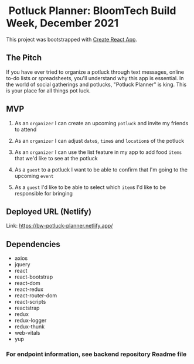 #  Potluck Planner: BloomTech Build Week, December 2021
This project was bootstrapped with [Create React App](https://github.com/facebook/create-react-app).

## The Pitch
If you have ever tried to organize a potluck through text messages, online to-do lists or spreadsheets, you'll understand why this app is essential. In the world of social gatherings and potlucks, "Potluck Planner" is king. This is your place for all things pot luck.

## MVP
1. As an `organizer` I can create an upcoming `potluck` and invite my friends to attend

2. As an `organizer` I can adjust `date`s, `time`s and `location`s of the potluck

3. As an `organizer` I can use the list feature in my app to add food `items` that we'd like to see at the potluck

4. As a `guest` to a potluck I want to be able to confirm that I'm going to the upcoming `event`

5. As a `guest` I'd like to be able to select which `item`s I'd like to be responsible for bringing

## Deployed URL (Netlify)
Link: https://bw-potluck-planner.netlify.app/

## Dependencies
- axios
- jquery
- react
- react-bootstrap
- react-dom
- react-redux
- react-router-dom
- react-scripts
- reactstrap
- redux
- redux-logger
- redux-thunk
- web-vitals
- yup

### For endpoint information, see backend repository Readme file